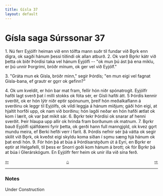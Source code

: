 ```yaml
---
title: Gísla 37
layout: default
---
```


# Gísla saga Súrssonar 37

1\. Nú ferr Eyjólfr heiman við enn tólfta mann suðr til fundar við B&#x1EB;rk enn digra, ok sagði hánum þessi tíðindi ok allan atburð. 2. Ok varð B&#x1EB;rkr kátr við þetta ok biðr Þórdísi taka vel hánum Eyjólfi -- "ok mun þú ást þá ena miklu, er þú unnir Þorgrími, bróðr mínum, ok ger vel við Eyjólf."

3\. "Gráta mun ek Gísla, bróðr minn," segir Þórdís; "en mun eigi vel fagnat Gísla-bana, ef grautr er g&#x1EB;rr ok gefinn?"

4\. Ok um kveldit, er hón bar mat fram, fellir hón niðr spónatrogit. Eyjólfr hafði lagt sverð þat í milli stokks ok fóta sér, er Gísli hafði átt. 5 Þórdís kennir sverðit, ok er hón lýtr niðr eptir spónunum, þreif hón meðalkaflann á sverðinu ok leggr til Eyjólfs, ok vildi leggja á hánum miðjum; gáði hón eigi, at hjaltit horfði upp, ok nam við borðinu; hón lagði neðar en hón hafði ætlat ok kom í lærit, ok var þat mikit sár. 6. B&#x1EB;rkr tekr Þórdísi ok snarar af henni sverðit. Þeir hlaupa upp allir ok hrinda fram borðunum ok matnum. 7. B&#x1EB;rkr bauð Eyjólfi sjálfd&oelig;mi fyrir þetta, ok gerði hann full manngj&#x1EB;ld, ok kvez g&#x1EB;rt mundu meira, ef Berki hefði verr í farit. 8. Þórdís nefnir sér þá vátta ok segir skilit við B&#x1EB;rk, ok kveðst eigi skyldu koma síðan í s&#x1EB;mu sæng hjá hánum ok þat endi hón. 9. Fór hón þá at búa á Þórdísarst&#x1EB;ðum út á Eyri, en B&#x1EB;rkr er eptir at Helgafelli, til þess er Snorri goði kom hánum á brott; ok fór B&#x1EB;rkr þá at búa í Glerárskógum. En Eyjólfr ferr heim ok unir illa við sína ferð.

<div style="float: left"><a href="http://rcblack.net/Gisla_saga/Gisla_36">⇦</a></div>
<div style="float: right"><a href="http://rcblack.net/Gisla_saga/Gisla_38">⇨</a></div>
<div style="margin: 0 auto; width: 100px;"><a href="http://rcblack.net/Gisla_saga/Gisla_home">&#8962;</a></div>

---

### Notes

Under Construction
